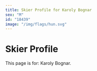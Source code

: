```yaml
---
title: Skier Profile for Karoly Bognar
sex: "M"
id: "18439"
image: "/img/flags/hun.svg" 
---
```


# Skier Profile

This page is for: Karoly Bognar.
    